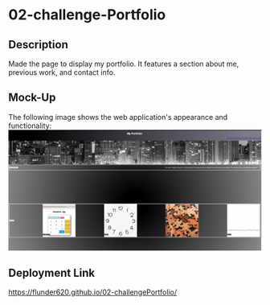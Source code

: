 # 02-challenge-Portfolio

## Description

Made the page to display my portfolio. It features a section about me, previous work, and contact info.

## Mock-Up

The following image shows the web application's appearance and functionality: 
![This shows what home page will look like](./assets/PortfolioPreview.png)

## Deployment Link
https://flunder620.github.io/02-challengePortfolio/
